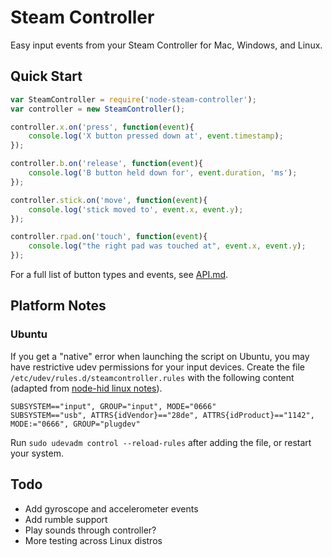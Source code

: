 # Steam Controller
Easy input events from your Steam Controller for Mac, Windows, and Linux.

## Quick Start
```javascript
var SteamController = require('node-steam-controller');
var controller = new SteamController();

controller.x.on('press', function(event){
	console.log('X button pressed down at', event.timestamp);
});

controller.b.on('release', function(event){
	console.log('B button held down for', event.duration, 'ms');
});

controller.stick.on('move', function(event){
	console.log('stick moved to', event.x, event.y);
});

controller.rpad.on('touch', function(event){
    console.log("the right pad was touched at", event.x, event.y);
});
```

For a full list of button types and events, see [API.md](API.md).

## Platform Notes
### Ubuntu
If you get a "native" error when launching the script on Ubuntu, you may have 
restrictive udev permissions for your input devices. Create the file 
`/etc/udev/rules.d/steamcontroller.rules` with the following content (adapted from 
[node-hid linux notes](https://github.com/node-hid/node-hid#udev-device-permissions)).

```
SUBSYSTEM=="input", GROUP="input", MODE="0666"
SUBSYSTEM=="usb", ATTRS{idVendor}=="28de", ATTRS{idProduct}=="1142", MODE:="0666", GROUP="plugdev"
```

Run `sudo udevadm control --reload-rules` after adding the file, or restart your system.

## Todo
- Add gyroscope and accelerometer events
- Add rumble support
- Play sounds through controller?
- More testing across Linux distros